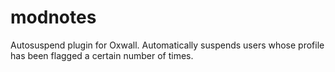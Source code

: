 # modnotes
Autosuspend plugin for Oxwall. Automatically suspends users whose profile has been flagged a certain number of times.
